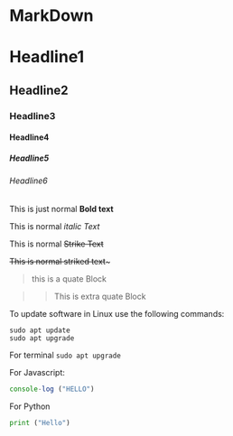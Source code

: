 # MarkDown

# Headline1

## Headline2

### Headline3

#### Headline4

##### Headline5

###### Headline6

This is just normal **Bold text**

This is normal _italic Text_

This is normal ~~Strike Text~~

~~This is normal striked text~~~

> this is a quate Block

> > This is extra quate Block

To update software in Linux use the following commands:

```
sudo apt update
sudo apt upgrade
```

For terminal
`sudo apt upgrade`

For Javascript:

```Javascript
console-log ("HELLO")
```

For Python

```Python
print ("Hello")
```

